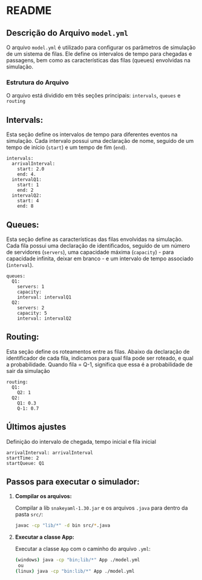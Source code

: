 # README

## Descrição do Arquivo `model.yml`

O arquivo `model.yml` é utilizado para configurar os parâmetros de simulação de um sistema de filas. Ele define os intervalos de tempo para chegadas e passagens, bem como as características das filas (queues) envolvidas na simulação.

### Estrutura do Arquivo

O arquivo está dividido em três seções principais: `intervals`, `queues` e `routing`

## Intervals:

Esta seção define os intervalos de tempo para diferentes eventos na simulação. Cada intervalo possui uma declaração de nome, seguido de um tempo de início (`start`) e um tempo de fim (`end`).

```
intervals:
  arrivalInterval:
    start: 2.0
    end: 4.
  intervalQ1:
    start: 1
    end: 2
  intervalQ2:
    start: 4
    end: 8
```

## Queues:

Esta seção define as características das filas envolvidas na simulação. Cada fila possui uma declaração de identificados, seguido de um número de servidores (`servers`), uma capacidade máxima (`capacity`) - para capacidade infinita, deixar em branco - e um intervalo de tempo associado (`interval`).

```
queues:
  Q1:
    servers: 1
    capacity:
    interval: intervalQ1
  Q2:
    servers: 2
    capacity: 5
    interval: intervalQ2
```

## Routing:

Esta seção define os roteamentos entre as filas. Abaixo da declaração de identificador de cada fila, indicamos para qual fila pode ser roteado, e qual a probabilidade. Quando fila = Q-1, significa que essa é a probabilidade de sair da simulação

```
routing:
  Q1:
    Q2: 1
  Q2:
    Q1: 0.3
    Q-1: 0.7
```

## Últimos ajustes

Definição do intervalo de chegada, tempo inicial e fila inicial

```
arrivalInterval: arrivalInterval
startTime: 2
startQueue: Q1
```

## Passos para executar o simulador:

1. **Compilar os arquivos:**

   Compilar a lib `snakeyaml-1.30.jar` e os arquivos `.java` para dentro da pasta `src/`:

   ```bash
   javac -cp "lib/*" -d bin src/*.java
   ```

2. **Executar a classe App:**

   Executar a classe `App` com o caminho do arquivo `.yml`:

   ```bash
   (windows) java -cp "bin;lib/*" App ./model.yml
    ou
   (linux) java -cp "bin:lib/*" App ./model.yml
   ```
